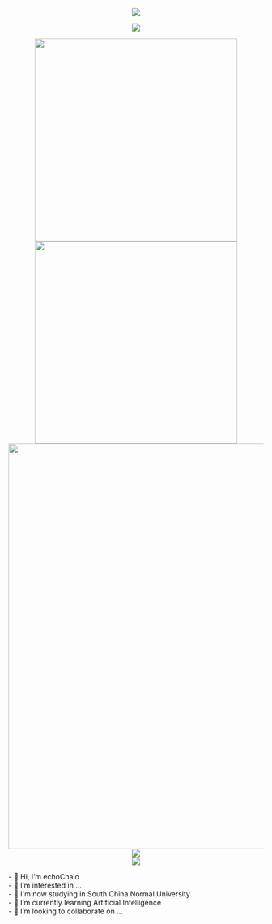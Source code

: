 <!-- header -->
<p align="center">
<img src="https://capsule-render.vercel.app/api?type=waving&color=timeGradient&height=300&&section=header&text=👋%20Hi&fontSize=90&fontAlign=50&fontAlignY=30&desc=I’m%20echoChalo&descAlign=50&descSize=30&descAlignY=60&animation=twinkling" />
</p>
<!--subheader -->
<p align="center">
<img src="https://readme-typing-svg.demolab.com?font=Montserrat&pause=1000&color=28F7E8&background=498FF600&center=true&vCenter=true&random=false&width=435&lines=Welcome+to+my+Github+profile+page!" />
</p>
<!-- data-->

<p align="center">
<img align="center" width="400" src="https://github-readme-stats.vercel.app/api?username=echoChalo&theme=transparent&include_all_commits=true&show_icons=true&hide_border=true" />
<img align="center" width="400" src="https://streak-stats.demolab.com?user=echoChalo&theme=tokyonight-duo&hide_border=true" />
<br/>
<img width="800" src="https://github-readme-activity-graph.vercel.app/graph?username=echoChalo&theme=github-compact&hide_border=true&area=true" />
<br/>
<img align="center" src="https://github-readme-stats.vercel.app/api/top-langs/?username=echoChalo&theme=transparent&hide_border=true&layout=donut-vertical&langs_count=6" />
<br/>
<img align="center" src="https://github-readme-stats.vercel.app/api/wakatime?username=echoChalo&theme=transparent&hide_border=true&layout=compact&langs_count=22" />
</p>
- 👋 Hi, I’m echoChalo<br/>
- 👀 I’m interested in ...<br/>
- 📕 I'm now studying in South China Normal University<br/>
- 🌱 I’m currently learning Artificial Intelligence<br/>
- 💞️ I’m looking to collaborate on ...<br/>

<!---
echoChalo/echoChalo is a ✨ special ✨ repository because its `README.md` (this file) appears on your GitHub profile.
You can click the Preview link to take a look at your changes.
--->
